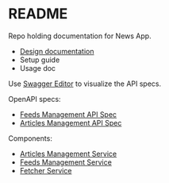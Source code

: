 # README

Repo holding documentation for News App.

- [Design documentation](SYSTEM_DESIGN.md)
- Setup guide
- Usage doc

Use [Swagger Editor](https://editor.swagger.io/) to visualize the API specs.

OpenAPI specs:

- [Feeds Management API Spec](openapi/feeds_mgmt_api_spec.yaml)
- [Articles Management API Spec](openapi/articles_mgmt_api_spec.yaml)

Components:

- [Articles Management Service](https://github.com/gustavooferreira/news-app-articles-mgmt-service)
- [Feeds Management Service](https://github.com/gustavooferreira/news-app-feeds-mgmt-service)
- [Fetcher Service](https://github.com/gustavooferreira/news-app-fetcher-service)
